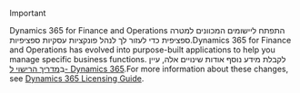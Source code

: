 > [!IMPORTANT]
> <span data-ttu-id="69b44-101">Dynamics 365 for Finance and Operations התפתח ליישומים המכוונים למטרה ספציפית כדי לעזור לך לנהל פונקציות עסקיות ספציפיות.</span><span class="sxs-lookup"><span data-stu-id="69b44-101">Dynamics 365 for Finance and Operations has evolved into purpose-built applications to help you manage specific business functions.</span></span> <span data-ttu-id="69b44-102">לקבלת מידע נוסף אודות שינויים אלה, עיין ב[מדריך הרישוי ל- Dynamics 365](https://mbs.microsoft.com/Files/public/365/Dynamics365LicensingGuide.pdf).</span><span class="sxs-lookup"><span data-stu-id="69b44-102">For more information about these changes, see [Dynamics 365 Licensing Guide](https://mbs.microsoft.com/Files/public/365/Dynamics365LicensingGuide.pdf).</span></span>
 
